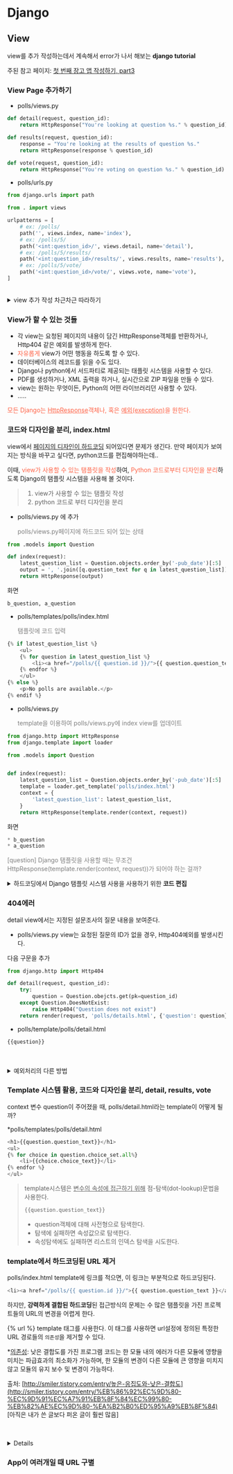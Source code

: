 # Django

## View

view를 추가 작성하는데서 계속해서 error가 나서 해보는 **django tutorial**

주된 참고 페이지: [첫 번째 장고 앱 작성하기, part3](https://docs.djangoproject.com/ko/2.0/intro/tutorial03/)

### View Page 추가하기 

* polls/views.py

```python
def detail(request, question_id):
    return HttpResponse("You're looking at question %s." % question_id)

def results(request, question_id):
    response = "You're looking at the results of question %s."
    return HttpResponse(response % question_id)

def vote(request, question_id):
    return HttpResponse("You're voting on question %s." % question_id)
```

* polls/urls.py

```python
from django.urls import path

from . import views

urlpatterns = [
    # ex: /polls/
    path('', views.index, name='index'),
    # ex: /polls/5/
    path('<int:question_id>/', views.detail, name='detail'),
    # ex: /polls/5/results/
    path('<int:question_id>/results/', views.results, name='results'),
    # ex: /polls/5/vote/
    path('<int:question_id>/vote/', views.vote, name='vote'),
]
```

<br>

<details>

<summary> view 추가 작성 차근차근 따라하기</summary>

index외에 다른 Page들을 추가 작성하고 싶을 때는 다른 view를 정의하고, 그에 맞는 url pattern을 지정해 주면 된다. 

지금부터 index를 빼고, detail, results, vote 페이지를 추가 작성 해 보겠다. 
모든 페이지: index, detail, results, vote
추가할 페이지: detail, results, vote

#### 1. 페이지를 추가하기 전 polls/views.py와 urls.py

* polls/views.py

```python
from django.http import HttpResponse

def index(request):
    return HttpResponse("Hello, world! ")
```

* polls/urls.py

```python
from django.urls import path
from . import views

urlpatterns=[
    path('', views.index, name='index'),
]
```

http://localhost:8000/polls 를 돌리면 index page가 뜬다. 

```
Hello, world! 
```

#### 2. page를 추가한 후 views.py와 urls.py

* views.py

```python
from django.http import HttpResponse

# Create your views here
def index(request):
    return HttpResponse("Hello, world! ")

def detail(request):
    return HttpResponse("detail page using HttpResponse")

def results(request):
    response = "response page using valiable and HttpResponse."
    return HttpResponse(response)

def vote(request):
    return HttpResponse("vote page using HttpResponse")
```

* urls.py

```python
from django.urls import path
from . import views

urlpattenrs=[
    path('', views.index, name='index'),
    path('detail/', views.detail, name='detail'),
    path('results/', views.results, name='results'),
    path('vote/', views.vote, name='vote'),
]
```

* 화면
* `http://localhost:8000/polls`

```
Hello, world!
```

* `http://localhost:8000/polls/detail`

```
detail page using HttpResponse
```

* `http://localhost:8000/polls/results/`

```
response page using valiable and HttpResponse.
```

* `http://localhost:8000/polls/vote/`

```
vote page using HttpResponse
```

#### 3. request외 파라미터 추가 

* polls/views.py

```python
from django.http import HttpResponse

def index(request):
    return HttpResponse("Hello, world! ")

def detail(request, question_id):
    return HttpResponse("You're looking at question %s." % question_id)

def results(request, question_id):
    response = "Yor're looking at the results of question %s."
    return HttpResponse(response % question_id)

def vote(request, question_id):
    return HttpResponse("You're voting on question %s." % question_id)
```

* urls.py

```python
from django.urls import path
from . import views

urlpatterns= [
    path('', views.index, name='index'),
    path('<int:question_id>/', views.detail, name='detail'),
    path('<int:question_id>/results/', views.results, name='results'),
    path('<int:question_id>/vote/', views.vote, name='vote'),
]    
```

* 화면
* `http://localhost:8000/polls/1/`

```
You're looking at question 1.

# 만약 http://localhost:8000/polls/2/
# You're looking at question 2.
```

* `http://localhost:8000/polls/2/results/`

```
Yor're looking at the results of question 2.
```

* `http://localhost:8000/polls/3/vote/`

```
You're voting on question 3.
```

> \<int:question_id\> 부분에는 입력하는 값 그대로가 출력된다. 
>
> ```
> 문자열의 :question_id> 부분은 일치되는 패턴을 구별하기 위해 정의한 이름이며, <int: 부분은 어느 패턴이 해당 URL 경로에 일치되어야 하는 지를 결정하는 컨버터입니다.
> ```
>
> %s 는 문자열 포매팅이다.
> 예시
>
> ```python
> >>> "I eat %s apples." % "five"
> 'I eat five apples.'
> ```



</details>

### View가 할 수 있는 것들

* 각 view는 요청된 페이지의 내용이 담긴 HttpResponse객체를 반환하거나,  Http404 같은 예외를 발생하게 한다.
* <span style="color:tomato">자유롭게</span> view가 어떤 행동을 하도록 할 수 있다. 
* 데이터베이스의 레코드를 읽을 수도 있다.
* Django나 python에서 서드파티로 제공되는 태플릿 시스템을 사용할 수 있다. 
* PDF를 생성하거나, XML 출력을 하거나, 실시간으로 ZIP 파일을 만들 수 있다. 
* view는 원하는 무엇이든, Python의 어떤 라이브러리던 사용할 수 있다. 
* .....

<p style="color:tomato">모든 Django는 <u>HttpResponse</u>객체나, 혹은 <u>예외(execption)</u>을 원한다.</p>



### 코드와 디자인을 분리, index.html
view에서 <u>페이지의 디자인이 하드코딩</u> 되어있다면 문제가 생긴다.  만약 페이지가 보여지는 방식을 바꾸고 싶다면, python코드를 편집해야하는데.. 

이때, <span style="color:tomato">view가 사용할 수 있는 탬플릿을 작성</span>하여, <span style="color:tomato">Python 코드로부터 디자인을 분리</span>하도록 Django의 탬플릿 시스템을 사용해 볼 것이다. 

>1. view가 사용할 수 있는 탬플릿 작성
>2. python 코드로 부터 디자인을 분리

* polls/views.py 에 추가 
  <p style="color:grey">polls/views.py페이지에 하드코드 되어 있는 상태</p>

```python
from .models import Question

def index(request):
    latest_question_list = Question.objects.order_by('-pub_date')[:5]
    output = ', '.join([q.question_text for q in latest_question_list])
    return HttpResponse(output)
```

화면 

```
b_question, a_question
```



* polls/templates/polls/index.html
  <p style="color:grey">탬플릿에 코드 입력</p>

```python
{% if latest_question_list %}
    <ul>
    {% for question in latest_question_list %}
        <li><a href="/polls/{{ question.id }}/">{{ question.question_text }}</a></li>
    {% endfor %}
    </ul>
{% else %}
    <p>No polls are available.</p>
{% endif %}
```

* polls/views.py
  <p style="color:grey">template을 이용하여 polls/views.py에 index view를 업데이트</p>

```python
from django.http import HttpResponse
from django.template import loader

from .models import Question


def index(request):
    latest_question_list = Question.objects.order_by('-pub_date')[:5]
    template = loader.get_template('polls/index.html')
    context = {
        'latest_question_list': latest_question_list,
    }
    return HttpResponse(template.render(context, request))
```

화면

```python
* b_question
* a_question
```

<p style="color:grey"> [question] Django 탬플릿을 사용할 때는 무조건 HttpResponse(template.render(context, request))가 되어야 하는 걸까? </p>

<details>

<summary>하드코딩에서 Django 탬플릿 시스템 사용을 사용하기 위한 <strong>코드 편집</strong></summary>

주 참고 페이지: [첫 번째 장고 앱 작성하기, part3 - view가 실제로 뭔가 하도록 만들기](https://docs.djangoproject.com/ko/2.0/intro/tutorial03/)

### 1. `polls` 디렉토리에 `templates`  디렉토리 만들기.. 그 안에 `polls`디렉토리 만들기

Django는 여기서 템플릿을 찾게 될 것이다. 
<p style="color:grey">만약 Django가 어떻게 template를 불러오고 랜더링 할 것인지 알고 싶다면 project의 TEMPLATES를 참고</p>

1. `polls`디렉토리에 `templates`디렉토리를 만든다. 
2. `templates`디렉토리에 `polls`디렉토리를 만든다.
3. `polls`/`templates`/`polls` 에 index.html을 만든다. 
4. template은 `polls/templates/polls/index.html`과 같은 형태가 된다.

### 2. 탬플릿에 코드 입력

* polls/templates/polls/index.html

```python
<!DOCTYPE html>
<html lang="en">
<head>
    <meta charset="UTF-8">
    <title>Title</title>
</head>
<body>
Hello world!
</body>
</html>
```

### 3. `views.py`에서 index view를 업데이트

* polls/views.py

```python
from django.http import HttpResponse
from django.template import loader

from .models import Question

def index(request):
    template = loader.get_template('polls/index.html')
    return HttpResponse(template.render(request))
```

### 4. 지름길: render()
`template`에 **context**를 채워넣어 표현한 결과를 HttpResponse 객체와 함께 돌려주는 구문은 자주 쓰는 용법이다. 따라서 Django는 이런 표현을 쉽게 표현할 수 있도록 단축 기능`shortcuts`을 제공

* polls/views.py
  index() view를 단축 기능으로 작성하기

```python
from django.shortcuts import render
from .models import Question

def index(request):
    latest_question_list = Question.objects.order_by('-pub_date')[:5]
    context = {'latest_question_list': latest_question_list}
    return render(request, 'polls/index.html', context)

```
> 모든 view에 적용한다면, 더 이상 loader와 HttpResponse를 import하지 않아도 된다. 
> render()함수는 request객체를 첫번째 인수로 받고, template 이름을 두번째 인수로 받으며, context 사전형 객체를 세번째 선택적 (optional)인수로 받는다. 
> 인수로 지정된 context로 표현된 templte의 HttpResponse객체가 반환된다.

* **render()함수의 인수**
```
(request, template, context(optional))
```
</details>

### 404에러 
detail view에서는 지정된 설문조사의 질문 내용을 보여준다. 

* polls/views.py
  view는 요청된 질문의 ID가 없을 경우, Http404예외를 발생시킨다.

다음 구문을 추가
```python
from django.http import Http404

def detail(request, question_id):
    try:
        question = Question.obejcts.get(pk=question_id)
    except Question.DoesNotExist:
        raise Http404("Question does not exist")
    return render(request, 'polls/details.html', {'question': question})

```
* polls/template/polls/detail.html

```python
{{question}}
```
<br>
<br>
<details>
<summary>예외처리의 다른 방법</summary>
quesiton_id가 없을 경우, **예외처리**를 띄워주어야 한다. 따라서 question_id가 없는 경우는 404에러를 일으키도록 명령한다. 

에러를 일으키는 방법에는 여러길이 있다. 

#### 1. 404에러 일으키기 1, get()

만약 객체가 존재하지 않을 때 **get()**을 사용하여 Http404예외를 발생시키는 것은 자주 쓰이는 용법이다. 

* polls/views.py

```python
from django.http import Http404

from django.shortcuts import render
from .models import Question

def detail(request, question_id):
    # question_id가 있는 경우
    try:
        question = Question.objects.get(pk=question_id)
    # question_id가 없는 경우
    except Question.DoesNotExist:
        raise Http404("Question does not exist")
    return render(request, 'polls.detail.html', {'question': question})
```

* polls/templates/polls/detail.html

```html
{{question}}
```

* 화면

> ```
> a.question
> b.question
> ```
>
> a.question을 클릭하면 a.question이라는 문구가 나온다. 

#### 2. 404 에러 일으키기 2, get_object_or_404() 

객체가 존재하지 않을 때 get()을 사용해서 Http404예외를 발생시킬 수도 있다는 것을 알았다.

하지만 Django에서는 단축 기능을 제공하고 있기도 하다. 

**get_object_or_404()** 함수는 Django 모델을 첫번째 인자로 받고, 몇개의 키워드 인수를 모델 관리자의 get()함수에 넘긴다. 만약 객체가 존재하지 않을 경우, Http404예외를 발생시킨다.

* polls/views.py

```python
from django.shortcuts import get_object_or_404, render
from .models import Question

def detail(request, question_id):
    question = get_object_or_404(Question, pk=question_id)
    return render(request, 'polls/details.html', {'question': question})
```

**get_list_or_404()**함수는 get()대신 filter()를 쓴다는 것이 다르다. 리스트가 비어있을 경우, Http404예외를 발생시킨다.

</details>

### Template 시스템 활용, 코드와 디자인을 분리, detail, results, vote

context 변수 question이 주어졌을 때, polls/detail.html라는 template이 어떻게 될까?

*polls/templates/polls/detail.html

```python
<h1>{{question.question_text}}</h1>
<ul>
{% for choice in question.choice_set.all%}
	<li>{{choice.choice_text}}</li>
{% endfor %}
</ul>
```

> template시스템은 <u>변수의 속성에 접근하기 위해</u> 점-탐색(dot-lookup)문법을 사용한다.
>
> ```html
> {{question.question_text}}
> ```
>
> - question객체에 대해 사전형으로 탐색한다.
> - 탐색에 실패하면 속성값으로 탐색한다.
> - 속성탐색에도 실패하면 리스트의 인덱스 탐색을 시도한다.

### template에서 하드코딩된 URL 제거

polls/index.html template에 링크를 적으면, 이 링크는 부분적으로 하드코딩된다.

```python
<li><a href="/polls/{{ question.id }}/">{{ question.question_text }}</a></li>
```

하지만, **강력하게 결합된 하드코딩**된 접근방식의 문제는 수 많은 탬플릿을 가진 프로젝트들의 URL의 변경을 어렵게 한다. 

<span sytle="color:red">{% url %} template 태그</span>를 사용한다. 이 태그를 사용하면 url설정에 정의된 특정한 URL 경로들의 `의존성`을 제거할 수 있다. 

*<a href="http://smiler.tistory.com/entry/%EB%86%92%EC%9D%80-%EC%9D%91%EC%A7%91%EB%8F%84%EC%99%80-%EB%82%AE%EC%9D%80-%EA%B2%B0%ED%95%A9%EB%8F%84">의존성</a>: 낮은 결합도를 가진 프로그램 코드는 한 모듈 내의 에러가 다른 모듈에 영향을 미치는 파급효과의 최소화가 가능하며, 한 모듈의 변경이 다른 모듈에 큰 영향을 미치지 않고 모듈의 유지 보수 및 변경이 가능하다. 

출처: [http://smiler.tistory.com/entry/높은-응집도와-낮은-결합도](http://smiler.tistory.com/entry/%EB%86%92%EC%9D%80-%EC%9D%91%EC%A7%91%EB%8F%84%EC%99%80-%EB%82%AE%EC%9D%80-%EA%B2%B0%ED%95%A9%EB%8F%84) [아직은 내가 쓴 글보다 퍼온 글이 훨씬 많음]

<br>

<br>

<details>

<summery>url 관련해서 결합도 낮추기</summery>

#### 1. 강력하게 결합된 하드코딩된 접근방식을 바꾼다.

* polls/index.html

하드코딩되어있는 URL링크

```python
 <li><a href="/polls/{{ question.id }}/">{{ question.question_text }}</a></li>
```

* polls/index.html

{% url %} 태그로 하드코딩된 코드를 바꿔준다.

```python
<li><a href="{% url 'detail' question.id %}">{{question.question_text}}</a></li>
```

polls/ulrs모듈에 서술된 URL의 정의를 탐색하는 식으로 동작한다. 'detail'이라는 이름의 URL이 어떻게 정의되어 있는지 확인할 수 있다. 

> 만약 URL을 바꾸고 싶다면, 
> polls/specifics/12/
> polls/urls.py에서 바꿔준다.
>
> ```python
> path('specifics/<int:question_id>', views.detail, name='detail'),
> ```



#### 2. App이 여러개일 때  URL 구별

* Django project는 app이 몇개라도 올 수 있다. 
* 같은 project에 위치한 app들의 url 구별

URLconf에 이름공간(namespace)를 추가

polls/urls.py파일에 app_name을 추가하여 어플리케이션의 이름공간을 설정한다. 

* polls/urls.py

```python
from django.urls import path

from . import views

app_name = 'polls'
urlpatterns = [
    path('', views.index, name='index'),
    path('<int:question_id>/', views.detail, name='detail'),
    path('<int:question_id>/results/', views.results, name='results'),
    path('<int:question_id>/vote/', views.vote, name='vote'),
]
```

* polls/index.html template

```html
<li><a href="{% url 'detail' question.id %}">{{ question.question_text }}</a></li>
```

app name을 추가하도록 한다.

```python
<li><a href="{% url 'polls:detail' question.id %}">{{ question.question_text }}</a></li>
```



</details>



### App이 여러개일  때 URL 구별